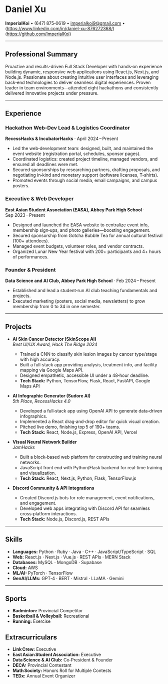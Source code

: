 # Daniel Xu

**ImperialKoi** • (647) 875‑0619 • imperialkoi9@gmail.com • (https://www.linkedin.com/in/daniel-xu-876272368/) (https://github.com/ImperialKoi)

---

## Professional Summary
Proactive and results-driven Full Stack Developer with hands‑on experience building dynamic, responsive web applications using React.js, Next.js, and Node.js. 
Passionate about creating intuitive user interfaces and leveraging back‑end technologies to deliver seamless digital experiences. 
Proven leader in team environments—attended eight hackathons and consistently delivered innovative projects under pressure.

---

## Experience

### Hackathon Web‑Dev Lead & Logistics Coordinator  
**RecessHacks & IncubatorHacks** · April 2024 – Present  
- Led the web‑development team: designed, built, and maintained the event website (registration portal, schedules, sponsor pages).  
- Coordinated logistics: created project timeline, managed vendors, and ensured all deadlines were met.  
- Secured sponsorships by researching partners, drafting proposals, and negotiating in‑kind and monetary support (software licenses, T‑shirts).  
- Promoted events through social media, email campaigns, and campus posters.

### Executive & Web Developer  
**East Asian Student Association (EASA), Abbey Park High School** · Sep 2023 – Present  
- Designed and launched the EASA website to centralize event info, membership sign‑ups, and photo galleries—boosting engagement.  
- Secured sponsorship from Gotcha Bubble Tea for annual cultural festival (100+ attendees).  
- Managed event budgets, volunteer roles, and vendor contracts.  
- Organized Lunar New Year festival with 200+ participants and 4+ hours of performances.

### Founder & President  
**Data Science and AI Club, Abbey Park High School** · Feb 2024 – Present  
- Established and lead a student‑run AI club teaching fundamentals and projects.  
- Executed marketing (posters, social media, newsletters) to grow membership from 0 to 34 in one semester.

---

## Projects

- **AI Skin Cancer Detector (SkinScope AI)**  
  *Best UI/UX Award, Hack The Ridge 2024*  
  - Trained a CNN to classify skin lesion images by cancer type/stage with high accuracy.  
  - Built a full‑stack app providing analysis, treatment info, and facility mapping via Google Maps API.  
  - Designed empathetic, accessible UI under a 48‑hour deadline.  
  - **Tech Stack:** Python, TensorFlow, Flask, React, FastAPI, Google Maps API

- **AI Infographic Generator (Sudore AI)**  
  *5th Place, RecessHacks 4.0*  
  - Developed a full‑stack app using OpenAI API to generate data‑driven infographics.  
  - Implemented a React drag‑and‑drop editor for quick visual creation.  
  - Pitched live demo, finishing top 5 of 190+ teams.  
  - **Tech Stack:** React, Node.js, Express, OpenAI API, Vercel

- **Visual Neural Network Builder**  
  *JamHacks*  
  - Built a block‑based web platform for constructing and training neural networks.  
  - JavaScript front end with Python/Flask backend for real‑time training and visualization.  
  - **Tech Stack:** React, Next.js, Python, Flask, TensorFlow.js

- **Discord Community & API Integrations**  
  - Created Discord.js bots for role management, event notifications, and engagement.  
  - Developed web apps integrating with Discord API for seamless cross‑platform interactions.  
  - **Tech Stack:** Node.js, Discord.js, REST APIs

---

## Skills

- **Languages:** Python · Ruby · Java · C++ · JavaScript/TypeScript · SQL  
- **Web:** React.js · Next.js · Vue.js · REST APIs · MERN Stack  
- **Databases:** MySQL · MongoDB · Supabase  
- **Cloud:** AWS  
- **ML/AI:** PyTorch · TensorFlow  
- **GenAI/LLMs:** GPT‑4 · BERT · Mistral · LLaMA · Gemini

---

## Sports
- **Badminton:** Provincial Competitor  
- **Basketball & Volleyball:** Recreational  
- **Running:** Exercise

## Extracurriculars
- **Link Crew:** Executive  
- **East Asian Student Association:** Executive  
- **Data Science & AI Club:** Co‑President & Founder  
- **DECA:** Provincial Contestant  
- **Math Society:** Honors Roll for Multiple Contests  
- **TEDx:** Annual Event Organizer
